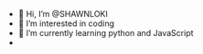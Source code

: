 - 👋 Hi, I’m @SHAWNLOKI
- 👀 I’m interested in coding
- 🌱 I’m currently learning python and JavaScript
-

<!---
SHAWNLOKI/SHAWNLOKI is a ✨ special ✨ repository because its `README.md` (this file) appears on your GitHub profile.
You can click the Preview link to take a look at your changes.
--->
